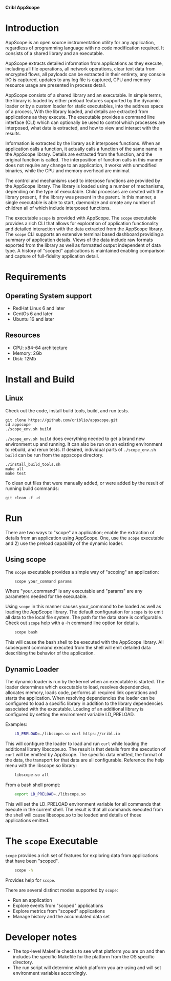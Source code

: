 **Cribl AppScope**

# Introduction
AppScope is an open source instrumentation utility for any application, regardless of programming language with no code modification required. It consists of a shared library and an executable.

AppScope extracts detailed information from applications as they execute, including all file operations, all network operations, clear text data from encrypted flows, all payloads can be extracted in their entirety, any console I/O is captured, updates to any log file is captured, CPU and memory resource usage are presented in process detail.

AppScope consists of a shared library and an executable. In simple terms, the library is loaded by either preload features supported by the dynamic loader or by a custom loader for static executables,  into the address space of a process, With the library loaded, and details are extracted from applications as they execute. The executable provides a command line interface (CLI) which can optionally be used to control which processes are interposed, what data is extracted, and how to view and interact with the results.

Information is extracted by the library as it interposes functions. When an application calls a function, it actually calls a function of the same name in the AppScope library. Details are extracted from the function, and the original function is called. The interposition of function calls in this manner does not require any change to an application, it works with unmodified binaries, while the CPU and memory overhead are minimal.

The control and mechanisms used to interpose functions are provided by the AppScope library. The library is loaded using a number of mechanisms, depending on the type of executable. Child processes are created with the library present, if the library was present in the parent. In this manner, a single executable is able to start, daemonize and create any number of children all of which include interposed functions. 

The executable `scope` is provided with AppScope. The `scope` executable provides a rich CLI that allows for exploration of application functionality and detailed interaction with the data extracted from the AppScope library. The `scope` CLI supports an extensive terminal based dashboard providing a summary of application details. Views of the data include raw formats exported from the library as well as formatted output independent of data type. A history of "scoped" applications is maintained enabling comparison and capture of full-fidelity application detail. 

# Requirements
## Operating System support
- RedHat Linux 6 and later
- CentOs 6 and later
- Ubuntu 16 and later

## Resources
- CPU:  	x84-64 architecture 
- Memory: 	2Gb
- Disk: 	12Mb


# Install and Build
## Linux

Check out the code, install build tools, build, and run tests.


    git clone https://github.com/criblio/appscope.git
    cd appscope
    ./scope_env.sh build

`./scope_env.sh build` does everything needed to get a brand new environment up and running. It can also be run on an existing environment to rebuild, and rerun tests.  If desired, individual parts of `./scope_env.sh build` can be run from the appscope directory.

    ./install_build_tools.sh
    make all
    make test

To clean out files that were manually added, or were added by the result of running build commands:

    git clean -f -d

# Run
There are two ways to "scope" an application; enable the extraction of details from an application using AppScope. One, use the `scope` executable and 2) use the preload capability of the dynamic loader. 

## Using scope
The `scope` executable provides a simple way of "scoping" an application:
```bash
    scope your_command params
```
Where "your_command" is any executable and "params" are any parameters needed for the executable.

Using `scope` in this manner causes your_command to be loaded as well as loading the AppScope library. The default configuration for `scope` is to emit all data to the local file system. The path for the data store is configurable. Check out `scope` help with a -h command line option for details.

```bash
    scope bash
```
This will cause the bash shell to be executed with the AppScope library. All subsequent command executed from the shell will emit detailed data describing the behavior of the application.

## Dynamic Loader
The dynamic loader is run by the kernel when an executable is started. The loader determines which executable to load, resolves dependencies, allocates memory, loads code, performs all required link operations and starts the application. When resolving dependencies the loader can be configured to load a specific library in addition to the library dependencies associated with the executable. Loading of an additional library is configured by setting the environment variable LD_PRELOAD.

Examples:
```bash
    LD_PRELOAD=./libscope.so curl https://cribl.io
```
This will configure the loader to load and run `curl` while loading the additional library libscope.so. The result is that details from the execution of `curl` will be emitted by AppScope. The specific data emitted, the format of the data, the transport for that data are all configurable. Reference the help menu with the libscope.so library:
```bash
    libscope.so all
```

From a bash shell prompt:
```bash
    export LD_PRELOAD=./libscope.so
```
This will set the LD_PRELOAD environment variable for all commands that execute in the current shell. The result is that all commands executed from the shell will cause libscope.so to be loaded and details of those applications emitted. 

# The `scope` Executable
`scope` provides a rich set of features for exploring data from applications that have been "scoped". 
```bash
    scope -h
```
Provides help for `scope`.

There are several distinct modes supported by `scope`:
- Run an application
- Explore events from "scoped" applications
- Explore metrics from "scoped" applications
- Manage history and the accumulated data set



# Developer notes
- The top-level Makefile checks to see what platform you are on and then includes the specific Makefile for the platform from the OS specific directory.
- The run script will determine which platform you are using and will set environment variables accordingly. 

